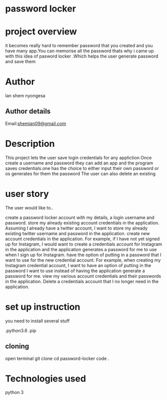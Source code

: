 # password locker

# project overview
it becomes really hard to remember password that you created and you have many app.You can memorise all the password thats why i came up with this idea of pasword locker .Which helps the user generate password and save them

# Author

Ian shem nyongesa
## Author details

Email:shemian09@gmail.com

# Description
This project lets the user save login credentials for any appliction Once create a username and password they can add an app and the program saves credentials.one has the choice to either input their own password or os generates for them the password
The user can also delete an existing

# user story
The user would like to..

create a password locker account with my details, a login username and password.
store my already existing account credentials in the application. Assuming I already have a twitter account, I want to store my already existing twitter username and password in the application.
create new account credentials in the application. For example, if I have not yet signed up for Instagram, I would want to create a credentials account for Instagram in the application and the application generates a password for me to use when I sign up for Instagram.
have the option of putting in a password that I want to use for the new credential account. For example, when creating my Instagram credential account, I want to have an option of putting in the password I want to use instead of having the application generate a password for me.
view my various account credentials and their passwords in the application.
Delete a credentials account that I no longer need in the application.

# set up instruction
you need to install several stuff

.python3.6
.pip

## cloning 
open terminal
git clone
cd password-locker
code .


# Technologies used
python 3